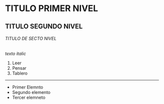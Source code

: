 # TITULO PRIMER NIVEL
## TITULO SEGUNDO NIVEL
###### TITULO DE SECTO NIVEL

*texto italic*

1. Leer
2. Pensar
3. Tablero

---

- Primer Elemnto 
- Segundo elemento
- Tercer elemneto
